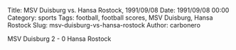 Title: MSV Duisburg vs. Hansa Rostock, 1991/09/08
Date: 1991/09/08 00:00
Category: sports
Tags: football, football scores, MSV Duisburg, Hansa Rostock
Slug: msv-duisburg-vs-hansa-rostock
Author: carbonero


MSV Duisburg 2 - 0 Hansa Rostock
